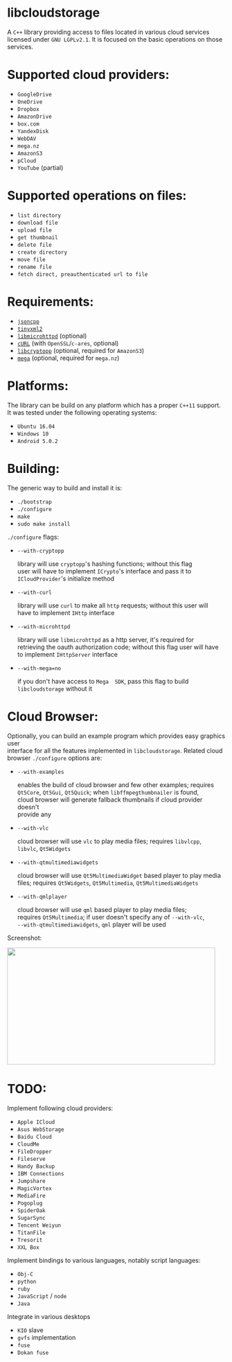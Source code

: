 # libcloudstorage

A `C++`  library providing access to  files located in various  cloud services  
licensed under `GNU LGPLv2.1`. It is  focused on the basic operations on those  
services.

Supported cloud providers:
==========================

* `GoogleDrive`
* `OneDrive`
* `Dropbox`
* `AmazonDrive`
* `box.com`
* `YandexDisk`
* `WebDAV`
* `mega.nz`
* `AmazonS3`
* `pCloud`
* `YouTube` (partial)

Supported operations on files:
==============================

* `list directory`
* `download file`
* `upload file`
* `get thumbnail`
* `delete file`
* `create directory`
* `move file`
* `rename file`
* `fetch direct, preauthenticated url to file`

Requirements:
=============

* [`jsoncpp`](https://github.com/open-source-parsers/jsoncpp)
* [`tinyxml2`](https://github.com/leethomason/tinyxml2)
* [`libmicrohttpd`](https://www.gnu.org/software/libmicrohttpd/) (optional)
* [`cURL`](https://curl.haxx.se/) (with `OpenSSL`/`c-ares`, optional)
* [`libcryptopp`](https://www.cryptopp.com/) (optional, required for `AmazonS3`)
* [`mega`](https://github.com/meganz/sdk) (optional, required for `mega.nz`)

Platforms:
==========

The library can be  build on any platform which has  a proper `C++11` support.  
It was tested under the following operating systems:

* `Ubuntu 16.04`
* `Windows 10`
* `Android 5.0.2`

Building:
=========

The generic way to build and install it is:

* `./bootstrap`
* `./configure`
* `make`
* `sudo make install`

`./configure` flags:

* `--with-cryptopp`

   library  will  use  `cryptopp`'s   hashing  functions;  without  this  flag  
   user  will  have  to  implement   `ICrypto`'s  interface  and  pass  it  to  
   `ICloudProvider`'s initialize method

* `--with-curl`

   library will use `curl` to make all `http` requests; without this user will  
   have to implement `IHttp` interface

* `--with-microhttpd`

   library  will use  `libmicrohttpd`  as  a http  server,  it's required  for  
   retrieving the oauth  authorization code; without this flag  user will have  
   to implement `IHttpServer` interface

* `--with-mega=no`

   if  you  don't  have  access  to  `Mega  SDK`,  pass  this  flag  to  build  
   `libcloudstorage` without it

Cloud Browser:
==============

Optionally, you can build an example program which provides easy graphics user  
interface for all the features implemented in `libcloudstorage`. Related cloud  
browser `./configure` options are:

* `--with-examples`

   enables  the  build of  cloud  browser  and  few other  examples;  requires  
   `Qt5Core`,  `Qt5Gui`,  `Qt5Quick`;  when `libffmpegthumbnailer`  is  found,  
   cloud browser will  generate fallback thumbnails if  cloud provider doesn't  
   provide any

* `--with-vlc`

   cloud  browser will  use `vlc`  to play  media files;  requires `libvlcpp`,  
   `libvlc`, `Qt5Widgets`

* `--with-qtmultimediawidgets`

   cloud browser  will use  `Qt5MultimediaWidget` based  player to  play media  
   files; requires `Qt5Widgets`, `Qt5Multimedia`, `Qt5MultimediaWidgets`

* `--with-qmlplayer`

   cloud  browser   will  use  `qml`   based  player  to  play   media  files;  
   requires  `Qt5Multimedia`; if  user  doesn't specify  any of  `--with-vlc`,  
   `--with-qtmultimediawidgets`, `qml` player will be used

Screenshot:

  <a href="https://i.imgur.com/yqiydaD.png">
    <img src="https://i.imgur.com/yqiydaD.png" width="480" height="270" />
  </a>

TODO:
=====

Implement following cloud providers:
* `Apple ICloud`
* `Asus WebStorage`
* `Baidu Cloud`
* `CloudMe`
* `FileDropper`
* `Fileserve`
* `Handy Backup`
* `IBM Connections`
* `Jumpshare`
* `MagicVortex`
* `MediaFire`
* `Pogoplug`
* `SpiderOak`
* `SugarSync`
* `Tencent Weiyun`
* `TitanFile`
* `Tresorit`
* `XXL Box`

Implement bindings to various languages, notably script languages:
* `Obj-C`
* `python`
* `ruby`
* `JavaScript` / `node`
* `Java`

Integrate in various desktops
* `KIO` slave
* `gvfs` implementation
* `fuse`
* `Dokan fuse`
